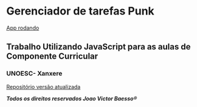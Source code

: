 <h1> Gerenciador de tarefas Punk </h1> <a href="https://relaxed-galileo-5401e6.netlify.app/" target="_blank">App rodando</a>

<h2>Trabalho Utilizando JavaScript para as aulas de Componente Curricular</h2>

<h3>UNOESC- Xanxere</h3>

<a href="https://github.com/victorbaesso/tarefas-react-punk" target="_blank">Repositório versão atualizada</a>

***Todos os direitos reservados Joao Victor Baesso®***



